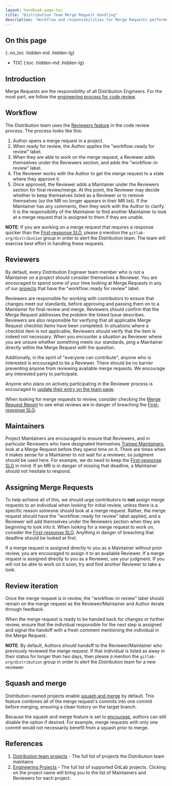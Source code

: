 ```yaml
---
layout: handbook-page-toc
title: "Distribution Team Merge Request Handling"
description: "Workflow and responsibilities for Merge Requests performed by Distribution Engineers."
---
```


## On this page
{:.no_toc .hidden-md .hidden-lg}

- TOC
{:toc .hidden-md .hidden-lg}

## Introduction

Merge Requests are the responsibility of all Distribution Engineers. For the most part, we follow the [engineering process for code review](/handbook/engineering/workflow/code-review/).

## Workflow

The Distribution team uses the [Reviewers feature](https://docs.gitlab.com/ee/development/code_review.html#dogfooding-the-reviewers-feature) in the code review process. The process looks like this:

1. Author opens a merge request in a project.
1. When ready for review, the Author applies the "workflow::ready for review" label.
1. When they are able to work on the merge request, a Reviewer adds themselves under the Reviewers section, and adds the "workflow::in review" label.
1. The Reviewer works with the Author to get the merge request to a state where they approve it.
1. Once approved, the Reviewer adds a Maintainer under the Reviewers section for final review/merge. At this point, the Reviewer may decide whether to keep themselves listed as a Reviewer or to remove themselves (so the MR no longer appears in their MR list). If the Maintainer has any comments, then they work with the Author to clarify. It is the responsibility of the Maintainer to find another Maintainer to look at a merge request that is assigned to them if they are unable.

**NOTE**: If you are working on a merge request that requires a response quicker than the [First-response SLO][], please `@` mention the `gitlab-org/distribution` group in order to alert the Distribution team. The team will exercise best effort in handling these requests.

## Reviewers

By default, every Distribution Engineer team member who is not a Maintainer on a project should consider themselves a Reviewer. You are encouraged to spend some of your time looking at Merge Requests in any of our [projects](/handbook/engineering/development/enablement/distribution/#projects) that have the "workflow::ready for review" label.

Reviewers are responsible for working with contributors to ensure that changes meet our standards, before approving and passing them on to a Maintainer for final review and merge. Reviewers should confirm that the Merge Request addresses the problem the linked Issue describes. Reviewers are also responsible for verifying that all applicable Merge Request checklist items have been completed. In situations where a checklist item is not applicable, Reviewers should verify that the item is indeed not necessary. When you encounter a situation as Reviewer where you are unsure whether something meets our standards, ping a Maintainer directly within the Merge Request with the question.

Additionally, in the spirit of "everyone can contribute", anyone who is interested is encouraged to be a Reviewer. There should be no barrier preventing anyone from reviewing available merge requests. We encourage any interested party to participate.

Anyone who plans on actively participating in the Reviewer process is encouraged to [update their entry on the team page](/handbook/git-page-update/#11-add-yourself-to-the-team-page).

When looking for merge requests to review, consider checking the [Merge Request Report][] to see what reviews are in danger of breaching the [First-response SLO][].

## Maintainers

Project Maintainers are encouraged to ensure that Reviewers, and in particular Reviewers who have designated themselves [Trainee Maintainers](/handbook/engineering/workflow/code-review/#trainee-maintainer), look at a Merge Request before they spend time on it. There are times when it makes sense for a Maintainer to not wait for a reviewer, so judgment should be used here. For example, we do need to keep the [First-response SLO][] in mind. If an MR is in danger of missing that deadline, a Maintainer should not hesitate to respond.

## Assigning Merge Requests

To help achieve all of this, we should urge contributors to **not** assign merge requests to an individual when looking for initial review, unless there is a specific reason someone should look at a merge request. Rather, the merge request should have the "workflow::ready for review" label applied, and a Reviewer will add themselves under the Reviewers section when they are beginning to look into it. When looking for a merge request to work on, consider the [First-response SLO](/handbook/engineering/workflow/code-review/#first-response-slo). Anything in danger of breaching that deadline should be looked at first.

If a merge request is assigned directly to you as a Maintainer without prior review, you are encouraged to assign it to an available Reviewer. If a merge request is assigned directly to you as a Reviewer, use your judgment. If you will not be able to work on it soon, try and find another Reviewer to take a look.

## Review iteration

Once the merge request is in review, the "workflow::in review" label should remain on the merge request as the Reviewer/Maintainer and Author iterate through feedback.

When the merge request is ready to be handed back for changes or further review, ensure that the individual responsible for the next step is assigned and signal the handoff with a fresh comment mentioning the individual in the Merge Request.

**NOTE**: By default, Authors should handoff to the Reviewer/Maintainer who previously reviewed the merge request. If that individual is listed as away in their status for longer than two days, then please `@` mention the `gitlab-org/distribution` group in order to alert the Distribution team for a new reviewer.

## Squash and merge

Distribution-owned projects enable [squash and merge](https://docs.gitlab.com/ee/user/project/merge_requests/squash_and_merge.html) by default. This feature combines all of the merge request's commits into one commit before merging, ensuring a clean history on the target branch.

Because the squash and merge feature is set to [encourage](https://docs.gitlab.com/ee/user/project/merge_requests/squash_and_merge.html#squash-commits-options), authors can still disable the option if desired. For example, merge requests with only one commit would not necessarily benefit from a squash prior to merge.

## References

1. [Distribution team projects](/handbook/engineering/development/enablement/distribution/#projects) - The full list of projects the Distribution team maintains
1. [Engineering Projects](/handbook/engineering/projects/) - The full list of supported GitLab projects. Clicking on the project name will bring you to the list of Maintainers and Reviewers for each project.

[Merge Request Report]: https://gitlab-org.gitlab.io/distribution/monitoring/mrs/
[First-response SLO]: /handbook/engineering/workflow/code-review/#first-response-slo
